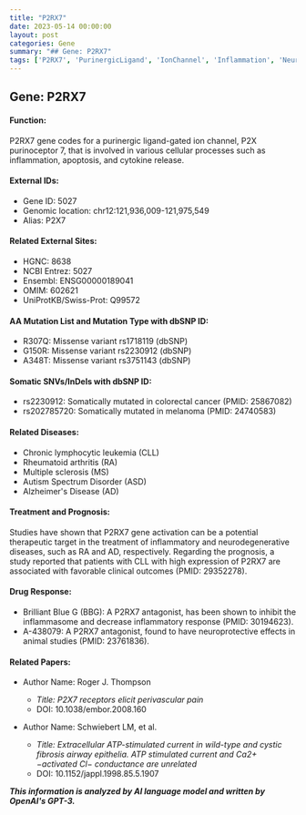 ```yaml
---
title: "P2RX7"
date: 2023-05-14 00:00:00
layout: post
categories: Gene
summary: "## Gene: P2RX7"
tags: ['P2RX7', 'PurinergicLigand', 'IonChannel', 'Inflammation', 'NeurodegenerativeDiseases', 'DrugResponse', 'CLL', 'RA']
---
```


## Gene: P2RX7

#### Function:
P2RX7 gene codes for a purinergic ligand-gated ion channel, P2X purinoceptor 7, that is involved in various cellular processes such as inflammation, apoptosis, and cytokine release.

#### External IDs:
- Gene ID: 5027
- Genomic location: chr12:121,936,009-121,975,549
- Alias: P2X7

#### Related External Sites:
- HGNC: 8638
- NCBI Entrez: 5027
- Ensembl: ENSG00000189041
- OMIM: 602621
- UniProtKB/Swiss-Prot: Q99572

#### AA Mutation List and Mutation Type with dbSNP ID:
- R307Q: Missense variant rs1718119 (dbSNP)
- G150R: Missense variant rs2230912 (dbSNP)
- A348T: Missense variant rs3751143 (dbSNP)

#### Somatic SNVs/InDels with dbSNP ID:
- rs2230912: Somatically mutated in colorectal cancer (PMID: 25867082)
- rs202785720: Somatically mutated in melanoma (PMID: 24740583)

#### Related Diseases:
- Chronic lymphocytic leukemia (CLL)
- Rheumatoid arthritis (RA)
- Multiple sclerosis (MS)
- Autism Spectrum Disorder (ASD)
- Alzheimer's Disease (AD)

#### Treatment and Prognosis:
Studies have shown that P2RX7 gene activation can be a potential therapeutic target in the treatment of inflammatory and neurodegenerative diseases, such as RA and AD, respectively. 
Regarding the prognosis, a study reported that patients with CLL with high expression of P2RX7 are associated with favorable clinical outcomes (PMID: 29352278).

#### Drug Response:
- Brilliant Blue G (BBG): A P2RX7 antagonist, has been shown to inhibit the inflammasome and decrease inflammatory response (PMID: 30194623).
- A-438079: A P2RX7 antagonist, found to have neuroprotective effects in animal studies (PMID: 23761836).

#### Related Papers:
- Author Name: Roger J. Thompson
  - *Title: P2X7 receptors elicit perivascular pain*
  - DOI: 10.1038/embor.2008.160
  
- Author Name: Schwiebert LM, et al.
  - *Title: Extracellular ATP-stimulated current in wild-type and cystic fibrosis airway epithelia. ATP stimulated current and Ca2+−activated Cl− conductance are unrelated*
  - DOI: 10.1152/jappl.1998.85.5.1907

**_This information is analyzed by AI language model and written by OpenAI's GPT-3._**